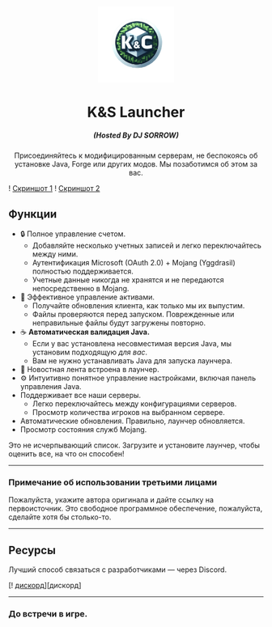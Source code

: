 <p align="center"><img src="./app/assets/images/SealCircle.png" width="150px" height="150px" alt="Aventium Softworks"></p>

<h1 align="center">K&S Launcher</h1>

<em><h5 align="center">(Hosted By DJ SORROW)</h5></em>

<p align="center">Присоединяйтесь к модифицированным серверам, не беспокоясь об установке Java, Forge или других модов. Мы позаботимся об этом за вас.</p>

! [Скриншот 1]()
! [Скриншот 2]()

## Функции

* 🔒 Полное управление счетом.
  * Добавляйте несколько учетных записей и легко переключайтесь между ними.
  * Аутентификация Microsoft (OAuth 2.0) + Mojang (Yggdrasil) полностью поддерживается.
  * Учетные данные никогда не хранятся и не передаются непосредственно в Mojang.
* 📂 Эффективное управление активами.
  * Получайте обновления клиента, как только мы их выпустим.
  * Файлы проверяются перед запуском. Поврежденные или неправильные файлы будут загружены повторно.
* ☕ **Автоматическая валидация Java.**
  * Если у вас установлена несовместимая версия Java, мы установим подходящую *для вас*.
  * Вам не нужно устанавливать Java для запуска лаунчера.
* 📰 Новостная лента встроена в лаунчер.
* ⚙️ Интуитивно понятное управление настройками, включая панель управления Java.
* Поддерживает все наши серверы.
  * Легко переключайтесь между конфигурациями серверов.
  * Просмотр количества игроков на выбранном сервере.
* Автоматические обновления. Правильно, лаунчер обновляется.
* Просмотр состояния служб Mojang.

Это не исчерпывающий список. Загрузите и установите лаунчер, чтобы оценить все, на что он способен!


---

### Примечание об использовании третьими лицами

Пожалуйста, укажите автора оригинала и дайте ссылку на первоисточник. Это свободное программное обеспечение, пожалуйста, сделайте хотя бы столько-то.

---

## Ресурсы

Лучший способ связаться с разработчиками — через Discord.

[! [дискорд](https://discord.gg/vu9MsTPZTB)][дискорд]

---

### До встречи в игре.



